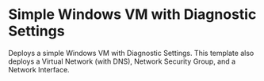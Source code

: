 # Simple Windows VM with Diagnostic Settings

Deploys a simple Windows VM with Diagnostic Settings. This template also deploys a Virtual Network (with DNS), Network Security Group, and a Network Interface.
